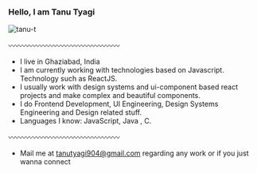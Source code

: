 
<h3>Hello, I am Tanu Tyagi</h3>

<p align="left"> <img src="https://komarev.com/ghpvc/?username=tanu-t&label=Profile%20views&color=0e75b6&style=flat" alt="tanu-t" /> </p>

〰〰〰〰〰〰〰〰〰〰〰〰〰〰〰〰
- I live in Ghaziabad, India
- I am currently working with technologies based on Javascript. Technology such as ReactJS.
- I usually work with design systems and ui-component based react projects and make complex and beautiful components.
- I do Frontend Development, UI Engineering, Design Systems Engineering and Design related stuff.
- Languages I know: JavaScript, Java , C.

〰〰〰〰〰〰〰〰〰〰〰〰〰〰〰〰
 - Mail me at tanutyagi904@gmail.com regarding any work or if you just wanna connect
   
<p align="left">
</p>


